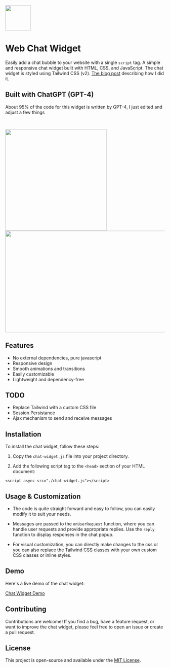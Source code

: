 <img src="https://user-images.githubusercontent.com/1721988/234579578-398aab55-9336-4a20-aa62-319cf1bf4a99.png" height="80" width="auto">

<h1>Web Chat Widget</h1>

Easily add a chat bubble to your website with a single `script` tag. A simple and responsive chat widget built with HTML, CSS, and JavaScript. The chat widget is styled using Tailwind CSS (v2). [The blog post](https://anantrp.hashnode.dev/how-i-built-a-chat-widget-with-chatgpt-in-under-an-hour) describing how I did it.

## Built with ChatGPT (GPT-4)

About 95% of the code for this widget is written by GPT-4, I just edited and adjust a few things


<br>

<p align="left">
<img src="https://user-images.githubusercontent.com/1721988/234564883-685d7e3f-8640-4d4d-8b42-3b7be18b59dc.gif"  height="320" width="auto">
<img src="https://user-images.githubusercontent.com/1721988/234564904-e7f02e30-cc7c-40db-9a2a-e123510f1283.gif"  height="320" width="600">
</p>

## Features

- No external dependencies, pure javascript
- Responsive design
- Smooth animations and transitions
- Easily customizable
- Lightweight and dependency-free

## TODO

- Replace Tailwind with a custom CSS file
- Session Persistance
- Ajax mechanism to send and receive messages

## Installation

To install the chat widget, follow these steps:

1. Copy the `chat-widget.js` file into your project directory.

2. Add the following script tag to the `<head>` section of your HTML document:

```
<script async src="./chat-widget.js"></script>
```

## Usage & Customization

- The code is quite straight forward and easy to follow, you can easily modify it to suit your needs.

- Messages are passed to the `onUserRequest` function, where you can handle user requests and provide appropriate replies. Use the `reply` function to display responses in the chat popup.

- For visual customization, you can directly make changes to the css or you can also replace the Tailwind CSS classes with your own custom CSS classes or inline styles.

## Demo

Here's a live demo of the chat widget:

[Chat Widget Demo](https://anantrp.github.io/chat-widget)

## Contributing

Contributions are welcome! If you find a bug, have a feature request, or want to improve the chat widget, please feel free to open an issue or create a pull request.

## License

This project is open-source and available under the [MIT License](https://choosealicense.com/licenses/mit/).
